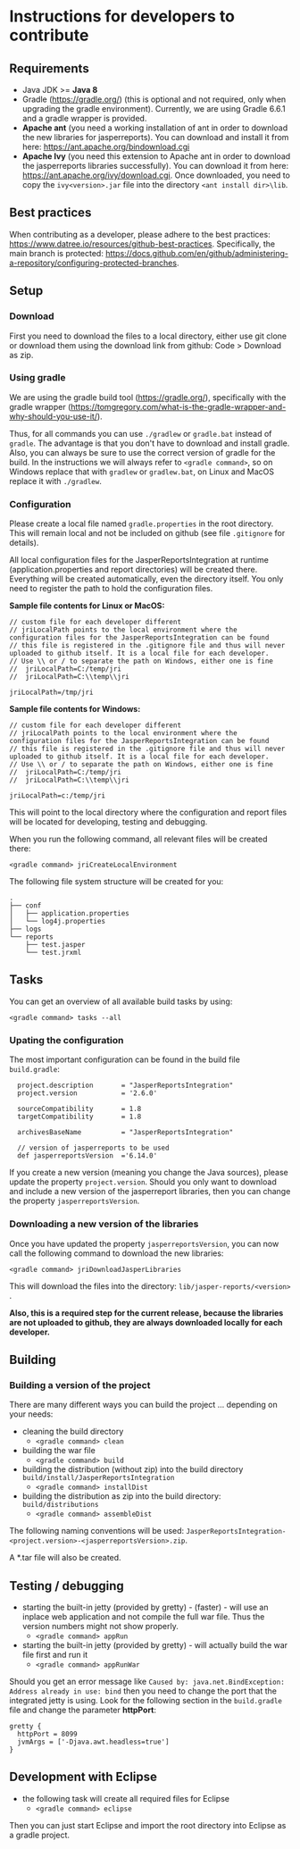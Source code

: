 # Instructions for developers to contribute

## Requirements

* Java JDK >= **Java 8**
* Gradle (https://gradle.org/) (this is optional and not required, only when upgrading the gradle environment). Currently, we are using Gradle 6.6.1 and a gradle wrapper is provided.
* **Apache ant** (you need a working installation of ant in order to download the new libraries for jasperreports). You can download and install it from here: https://ant.apache.org/bindownload.cgi
* **Apache Ivy** (you need this extension to Apache ant in order to download the jasperreports libraries successfully). You can download it from here: https://ant.apache.org/ivy/download.cgi. Once downloaded, you need to copy the ``ivy<version>.jar`` file into the directory ``<ant install dir>\lib``. 

## Best practices

When contributing as a developer, please adhere to the best practices: https://www.datree.io/resources/github-best-practices. 
Specifically, the main branch is protected: https://docs.github.com/en/github/administering-a-repository/configuring-protected-branches.

## Setup

### Download 

First you need to download the files to a local directory, either use git clone or download them using the download link from github: Code > Download as zip. 

### Using gradle

We are using the gradle build tool (https://gradle.org/), specifically with the gradle wrapper (https://tomgregory.com/what-is-the-gradle-wrapper-and-why-should-you-use-it/).

Thus, for all commands you can use `./gradlew` or `gradle.bat` instead of `gradle`. The advantage is that you don't have to download and install gradle. Also, you can always be sure to use the correct version of gradle for the build. In the instructions we will always refer to ``<gradle command>``, so on Windows replace that with ``gradlew`` or ``gradlew.bat``, on Linux and MacOS replace it with ``./gradlew``. 

### Configuration

Please create a local file named `gradle.properties` in the root directory. This will remain local and not be included on github (see file `.gitignore` for details). 

All local configuration files for the JasperReportsIntegration at runtime (application.properties and report directories) will be created there. Everything will be created automatically, even the directory itself. You only need to register the path to hold the configuration files. 

**Sample file contents for Linux or MacOS:**

```
// custom file for each developer different
// jriLocalPath points to the local environment where the configuration files for the JasperReportsIntegration can be found
// this file is registered in the .gitignore file and thus will never uploaded to github itself. It is a local file for each developer. 
// Use \\ or / to separate the path on Windows, either one is fine
//  jriLocalPath=C:/temp/jri
//  jriLocalPath=C:\\temp\\jri

jriLocalPath=/tmp/jri
```

**Sample file contents for Windows:**
```
// custom file for each developer different
// jriLocalPath points to the local environment where the configuration files for the JasperReportsIntegration can be found
// this file is registered in the .gitignore file and thus will never uploaded to github itself. It is a local file for each developer. 
// Use \\ or / to separate the path on Windows, either one is fine
//  jriLocalPath=C:/temp/jri
//  jriLocalPath=C:\\temp\\jri

jriLocalPath=c:/temp/jri
```
This will point to the local directory where the configuration and report files will be located for developing, testing and debugging. 

When you run the following command, all relevant files will be created there: 
```
<gradle command> jriCreateLocalEnvironment
```

The following file system structure will be created for you: 
```
.
├── conf
│   ├── application.properties
│   └── log4j.properties
├── logs
└── reports
    ├── test.jasper
    └── test.jrxml
```
## Tasks

You can get an overview of all available build tasks by using: 
```
<gradle command> tasks --all
```

### Upating the configuration

The most important configuration can be found in the build file `build.gradle`:

```
  project.description       = "JasperReportsIntegration"
  project.version           = '2.6.0'
  
  sourceCompatibility       = 1.8
  targetCompatibility       = 1.8

  archivesBaseName          = "JasperReportsIntegration"

  // version of jasperreports to be used
  def jasperreportsVersion  ='6.14.0'  
```

If you create a new version (meaning you change the Java sources), please update the property `project.version`. Should you only want to download and include a new version of the jasperreport libraries, then you can change the property `jasperreportsVersion`. 

### Downloading a new version of the libraries

Once you have updated the property `jasperreportsVersion`, you can now call the following command to download the new libraries: 

```
<gradle command> jriDownloadJasperLibraries
```

This will download the files into the directory: `lib/jasper-reports/<version>` .

**Also, this is a required step for the current release, because the libraries are not uploaded to github, they are always downloaded locally for each developer.**

## Building

### Building a version of the project

There are many different ways you can build the project ... depending on your needs: 
* cleaning the build directory
    * `<gradle command> clean`
* building the war file 
    * `<gradle command> build`
* building the distribution (without zip) into the build directory `build/install/JasperReportsIntegration`
    * `<gradle command> installDist`
* building the distribution as zip into the build directory: `build/distributions`
    * `<gradle command> assembleDist`

The following naming conventions will be used: `JasperReportsIntegration-<project.version>-<jasperreportsVersion>.zip`.

A *.tar file will also be created. 

## Testing / debugging

* starting the built-in jetty (provided by gretty) - (faster) - will use an inplace web application and not compile the full war file. Thus the version numbers might not show properly. 
    * `<gradle command> appRun`
* starting the built-in jetty (provided by gretty) - will actually build the war file first and run it
    * `<gradle command> appRunWar`

Should you get an error message like ``Caused by: java.net.BindException: Address already in use: bind`` then you need to change the port that the integrated jetty is using. Look for the following section in the ``build.gradle`` file and change the parameter **httpPort**: 

```
gretty {
  httpPort = 8099
  jvmArgs = ['-Djava.awt.headless=true']
} 
```

## Development with Eclipse

* the following task will create all required files for Eclipse
    * `<gradle command> eclipse`

Then you can just start Eclipse and import the root directory into Eclipse as a gradle project. 

